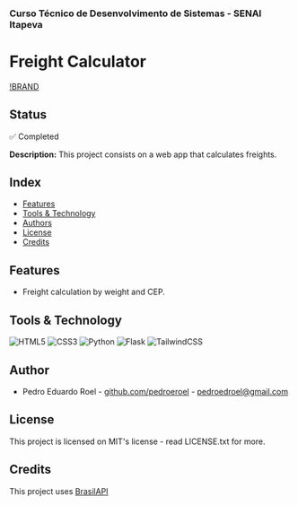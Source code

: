 ### Curso Técnico de Desenvolvimento de Sistemas - SENAI Itapeva

# Freight Calculator

[!BRAND]('img/brand.png')

## Status

✅ Completed

**Description:**
This project consists on a web app that calculates freights.

## Index
* [Features](#features)
* [Tools & Technology](#tools--technology)
* [Authors](#authors)
* [License](#license)
* [Credits](#credits)

## Features
 - Freight calculation by weight and CEP.
 
## Tools & Technology

![HTML5](https://img.shields.io/badge/HTML5-E34F26?style=for-the-badge&logo=html5&logoColor=white)
![CSS3](https://img.shields.io/badge/CSS3-1572B6?style=for-the-badge&logo=css3&logoColor=white)
![Python](https://img.shields.io/badge/Python-FFD43B?style=for-the-badge&logo=python&logoColor=blue)
![Flask](https://img.shields.io/badge/Flask-222222?style=for-the-badge&logo=flask&logoColor=white)
![TailwindCSS](https://img.shields.io/badge/Tailwind_CSS-38B2AC?style=for-the-badge&logo=tailwind-css&logoColor=white)

## Author

- Pedro Eduardo Roel - [github.com/pedroeroel](https://github.com/pedroeroel) - pedroedroel@gmail.com

## License

This project is licensed on MIT's license - read LICENSE.txt for more.

## Credits

This project uses [BrasilAPI](https://brasilapi.com.br)